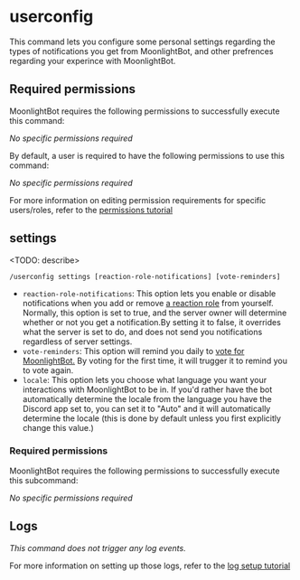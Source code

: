 # userconfig

This command lets you configure some personal settings regarding the types of notifications you get from MoonlightBot, and other prefrences regarding your experince with MoonlightBot.

## Required permissions

MoonlightBot requires the following permissions to successfully execute this command:

*No specific permissions required*

By default, a user is required to have the following permissions to use this command:

*No specific permissions required*

For more information on editing permission requirements for specific users/roles, refer to the [permissions tutorial](<linkToPermissionsTutorial>)

## settings

<TODO: describe>

```text
/userconfig settings [reaction-role-notifications] [vote-reminders]
```

* `reaction-role-notifications`: This option lets you enable or disable notifications when you add or remove [a reaction role](/start-up/setting-up-reaction-roles.md) from yourself. Normally, this option is set to true, and the server owner will determine whether or not you get a notification.By setting it to false, it overrides what the server is set to do, and does not send you notifications regardless of server settings.
* `vote-reminders`: This option will remind you daily to [vote for MoonlightBot.](/MoonlightBot-docs/support/upvote-moonlightbot.md) By voting for the first time, it will trugger it to remind you to vote again.
* `locale`: This option lets you choose what language you want your interactions with MoonlightBot to be in. If you'd rather have the bot automatically determine the locale from the language you have the Discord app set to, you can set it to "Auto" and it will automatically determine the locale (this is done by default unless you first explicitly change this value.)

### Required permissions

MoonlightBot requires the following permissions to successfully execute this subcommand:

*No specific permissions required*

## Logs

*This command does not trigger any log events.*

For more information on setting up those logs, refer to the [log setup tutorial](<linkToLogTutorial>)